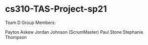 # cs310-TAS-Project-sp21


Team D
Group Members:

Payton Askew
Jordan Johnson (ScrumMaster)
Paul Stone
Stephanie Thompson

